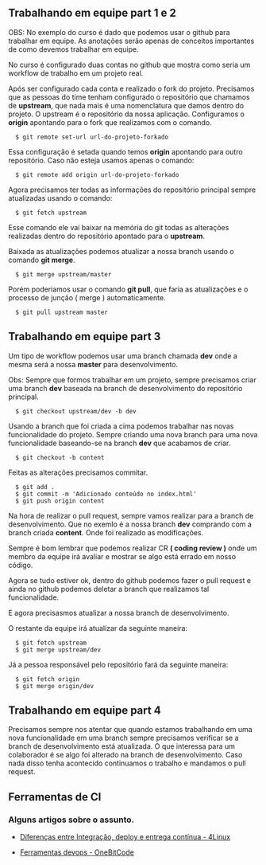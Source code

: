## Trabalhando em equipe part 1 e 2
OBS: No exemplo do curso é dado que podemos usar o github para trabalhar em equipe. As anotações serão apenas de conceitos importantes de como devemos trabalhar em 
equipe.

No curso é configurado duas contas no github que mostra como seria um workflow de
trabalho em um projeto real.

Após ser configurado cada conta e realizado o fork do projeto. Precisamos que as pessoas do time tenham configurado o repositório que chamamos de **upstream**, que nada mais é uma nomenclatura que damos dentro do projeto. O upstream é o repositório da nossa aplicação. Configuramos o **origin** apontando para o fork que realizamos com o comando.
```git
  $ git remote set-url url-do-projeto-forkado
```
Essa configuração é setada quando temos **origin** apontando para outro repositório. Caso não esteja usamos apenas o comando:
```git
  $ git remote add origin url-do-projeto-forkado
```

Agora precisamos ter todas as informações do repositório principal sempre atualizadas usando o comando:

```git
  $ git fetch upstream
```

Esse comando ele vai baixar na memória do git todas as alterações realizadas dentro do repositório apontado para o **upstream**.

Baixada as atualizações podemos atualizar a nossa branch usando o comando **git merge**.
```git
  $ git merge upstream/master
```

Porém poderiamos usar o comando **git pull**, que faria as atualizações e o processo de junção ( merge ) automaticamente.
```git
  $ git pull upstream master
```

## Trabalhando em equipe part 3

Um tipo de workflow podemos usar uma branch chamada **dev** onde a mesma será a nossa **master** para desenvolvimento.

Obs: Sempre que formos trabalhar em um projeto, sempre precisamos criar uma branch **dev** baseada na branch de desenvolvimento do repositório principal. 
```git
  $ git checkout upstream/dev -b dev
```

Usando a branch que foi criada a cima podemos trabalhar nas novas funcionalidade do projeto. Sempre criando uma nova branch para uma nova funcionalidade baseando-se na branch **dev** que acabamos de criar.
```git
  $ git checkout -b content
```

Feitas as alterações precisamos commitar.
```git
  $ git add .
  $ git commit -m 'Adicionado conteúdo no index.html'
  $ git push origin content
```

Na hora de realizar o pull request, sempre vamos realizar para a branch de desenvolvimento. Que no exemlo é a nossa branch **dev** comprando com a branch criada **content**. Onde foi realizado as modificações.

Sempre é bom lembrar que podemos realizar CR **( coding review )** onde um membro da equipe irá avaliar e mostrar se algo está errado em nosso código.

Agora se tudo estiver ok, dentro do github podemos fazer o pull request e ainda no github podemos deletar a branch que realizamos tal funcionalidade.

E agora precisasmos atualizar a nossa branch de desenvolvimento. 

O restante da equipe irá atualizar da seguinte maneira:
```git
  $ git fetch upstream
  $ git merge upstream/dev
```

Já a pessoa responsável pelo repositório fará da seguinte maneira:
```git
  $ git fetch origin
  $ git merge origin/dev
```

## Trabalhando em equipe part 4

Precisamos sempre nos atentar que quando estamos trabalhando em uma nova funcionalidade em uma branch sempre precisamos verificar se a branch de desenvolvimento está atualizada. O que interessa para um colaborador é se algo foi alterado na branch de desenvolvimento. Caso nada disso tenha acontecido continuamos o trabalho e mandamos o pull request.

## Ferramentas de CI
### Alguns artigos sobre o assunto.
- [Diferenças entre Integração, deploy e entrega contínua - 4Linux](https://www.4linux.com.br/diferencas-entre-integracao-deploy-e-entrega-continua)

- [Ferramentas devops - OneBitCode](https://onebitcode.com/ferramentas-devops/)